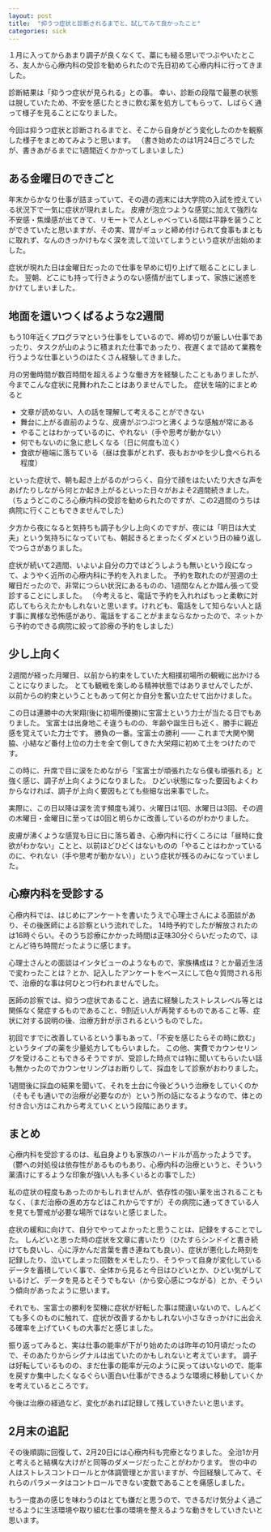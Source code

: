 ```yaml
---
layout: post
title:  "抑うつ症状と診断されるまでと、試してみて良かったこと"
categories: sick
---
```

１月に入ってからあまり調子が良くなくて、藁にも縋る思いでつぶやいたところ、友人から心療内科の受診を勧められたので先日初めて心療内科に行ってきました。

診断結果は「抑うつ症状が見られる」との事。
幸い、診断の段階で最悪の状態は脱していたため、不安を感じたときに飲む薬を処方してもらって、しばらく通って様子を見ることになりました。

今回は抑うつ症状と診断されるまでと、そこから自身がどう変化したのかを観察した様子をまとめてみようと思います。
（書き始めたのは1月24日ごろでしたが、書きあがるまでに1週間近くかかってしまいました）

## ある金曜日のできごと

年末からかなり仕事が詰まっていて、その週の週末には大学院の入試を控えている状況下で一気に症状が現れました。
皮膚が泡立つような感覚に加えて強烈な不安感・焦燥感が出てきて、リモートで人としゃべっている間は平静を装うことができていたと思いますが、その実、胃がギュッと締め付けられて食事もまともに取れず、なんのきっかけもなく涙を流して泣いてしまうという症状が出始めました。

症状が現れた日は金曜日だったので仕事を早めに切り上げて眠ることにしました。
翌朝、どこにも持って行きようのない感情が出てしまって、家族に迷惑をかけてしまいました。

## 地面を這いつくばるような2週間

もう10年近くプログラマという仕事をしているので、締め切りが厳しい仕事であったり、タスクが山のように積まれた仕事であったり、夜遅くまで詰めて業務を行うような仕事というのはたくさん経験してきました。

月の労働時間が数百時間を超えるような働き方を経験したこともありましたが、今までこんな症状に見舞われたことはありませんでした。
症状を端的にまとめると

- 文章が読めない、人の話を理解して考えることができない
- 舞台に上がる直前のような、皮膚がぷつぷつと沸くような感触が常にある
- やることはわかっているのに、やれない（手や思考が動かない）
- 何でもないのに急に悲しくなる（日に何度も泣く）
- 食欲が極端に落ちている（昼は食事がとれず、夜もおかゆを少し食べられる程度）

といった症状で、朝も起き上がるのがつらく、自分で顔をはたいたり大きな声をあげたりしながら何とか起き上がるといった日々がおよそ2週間続きました。
（ちょうどこのころ心療内科の受診を勧められたのですが、この2週間のうちは病院に行くこともできませんでした）

夕方から夜になると気持ちも調子も少し上向くのですが、夜には「明日は大丈夫」という気持ちになっていても、朝起きるとまったくダメという日の繰り返しでつらさがありました。

症状が続いて2週間、いよいよ自分の力ではどうしようも無いという段になって、ようやく近所の心療内科に予約を入れました。
予約を取れたのが翌週の土曜日だったので、非常につらい状況にあるものの、1週間なんとか踏ん張って受診することにしました。
（今考えると、電話で予約を入れればもっと柔軟に対応してもらえたかもしれないと思います。けれども、電話をして知らない人と話す事に異様な恐怖感があり、電話をすることがままならなかったので、ネットから予約のできる病院に絞って診療の予約をしました）

## 少し上向く

2週間が経った月曜日、以前から約束をしていた大相撲初場所の観戦に出かけることになりました。
とても観戦を楽しめる精神状態ではありませんでしたが、以前からの約束ということもあって何とか自分を奮い立たせて出かけました。

この日は連勝中の大栄翔(後に初場所優勝)に宝富士という力士が当たる日でもありました。
宝富士は出身地こそ違うものの、年齢や誕生日も近く、勝手に親近感を覚えていた力士です。
勝負の一番。宝富士の勝利 ―― これまで大関や関脇、小結など番付上位の力士を全て倒してきた大栄翔に初めて土をつけたのです。

この時に、升席で目に涙をためながら「宝富士が頑張れたなら僕も頑張れる」と強く感じ、調子が上向くようになりました。
ひどい状態になった要因もよくわからなければ、調子が上向く要因もとても些細な出来事でした。

実際に、この日以降は涙を流す頻度も減り、火曜日は1回、水曜日は3回、その週の木曜日・金曜日に至っては0回と明らかに改善しているのがわかりました。

皮膚が沸くような感覚も日に日に落ち着き、心療内科に行くころには「昼時に食欲がわかない」ことと、以前ほどひどくはないものの「やることはわかっているのに、やれない（手や思考が動かない）」という症状が残るのみになっていました。

## 心療内科を受診する

心療内科では、はじめにアンケートを書いたうえで心理士さんによる面談があり、その後医師による診察という流れでした。
14時予約でしたが解放されたのは16時ぐらい。そのうち診療にかかった時間は正味30分ぐらいだったので、ほとんど待ち時間だったように感じます。

心理士さんとの面談はインタビューのようなもので、家族構成は？とか最近生活で変わったことは？とか、記入したアンケートをベースにして色々質問される形で、治療的な事は何ひとつ行われませんでした。

医師の診察では、抑うつ症状であること、過去に経験したストレスレベル等とは関係なく発症するものであること、9割近い人が再発するものであること等、症状に対する説明の後、治療方針が示されるというものでした。

初回ですでに改善しているという事もあって、「不安を感じたらその時に飲む」というタイプの薬を少量処方してもらいました。
この他、実費でカウンセリングを受けることもできるそうですが、受診した時点では特に聞いてもらいたい話も無かったのでカウンセリングはお断りして、採血をして診察がおわりました。

1週間後に採血の結果を聞いて、それを土台に今後どういう治療をしていくのか（そもそも通いでの治療が必要なのか）という所の話になるようなので、体との付き合い方はこれから考えていくという段階にあります。

## まとめ

心療内科を受診するのは、私自身よりも家族のハードルが高かったようです。（鬱への対処役は依存性があるものもあり、心療内科の治療というと、そういう薬漬けにするような印象が強い人も多くいるとの事でした）

私の症状の程度もあったのかもしれませんが、依存性の強い薬を出されることもなく、（まだ治療の進め方などはこれからですが）その病院に通ってきている人を見ても警戒が必要な場所ではないと感じました。

症状の緩和に向けて、自分でやってよかったと思うことは、記録をすることでした。
しんどいと思った時の症状を文章に書いたり（ひたすらシンドイと書き続けても良いし、心に浮かんだ言葉を書き連ねても良い）、症状が悪化した時刻を記録したり、泣いてしまった回数をメモしたり、そうやって自身が変化しているデータを蓄積していく事で、全体から見ると今日はひどいとか、ひどい気がしているけど、データを見るとそうでもない（から安心感につながる）とか、そういう傾向があったように思います。

それでも、宝富士の勝利を契機に症状が好転した事は間違いないので、しんどくても多くのものに触れて、症状が改善するかもしれない小さなきっかけに出会える確率を上げていくもの大事だと感じました。

振り返ってみると、実は仕事の能率が下がり始めたのは昨年の10月頃だったので、そのあたりからシグナルは出ていたのかもしれないと考えています。
調子は好転しているものの、まだ仕事の能率が元のように戻ってはいないので、能率を戻すか集中したくなるぐらい面白い仕事ができるような環境に移動していくかを考えているところです。

今後は治療の経過など、変化があれば記録して残していきたいと思います。

## 2月末の追記

その後順調に回復して、2月20日には心療内科も完療となりました。
全治1か月と考えると結構な大けがと同等のダメージだったことがわかります。
世の中の人はストレスコントロールとか体調管理とか言いますが、今回経験してみて、それらのパラメータはコントロールできない変数であることを痛感しました。

もう一度あの感じを味わうのはとても嫌だと思うので、できるだけ気分よく過ごせるように生活環境や取り組む仕事の環境を整えるような動きをしていきたいと思います。